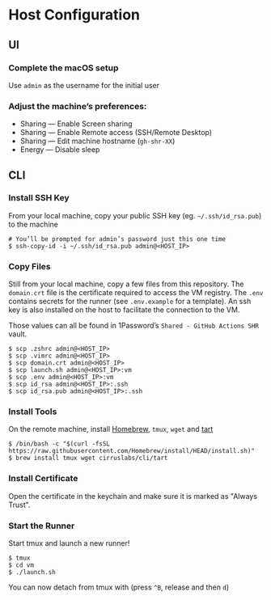 # Host Configuration

## UI

### Complete the macOS setup

Use `admin` as the username for the initial user

### Adjust the machine’s preferences:

- Sharing — Enable Screen sharing
- Sharing — Enable Remote access (SSH/Remote Desktop)
- Sharing — Edit machine hostname (`gh-shr-XX`)
- Energy — Disable sleep

## CLI

### Install SSH Key

From your local machine, copy your public SSH key (eg. `~/.ssh/id_rsa.pub`) to the machine

  ```
  # You’ll be prompted for admin’s password just this one time
  $ ssh-copy-id -i ~/.ssh/id_rsa.pub admin@<HOST_IP>
  ```

### Copy Files
Still from your local machine, copy a few files from this repository. The `domain.crt` file is the certificate required to access the VM registry. The `.env` contains secrets for the runner (see `.env.example` for a template). An ssh key is also installed on the host to facilitate the connection to the VM. 

Those values can all be found in 1Password’s `Shared - GitHub Actions SHR` vault.

  ```
  $ scp .zshrc admin@<HOST_IP>
  $ scp .vimrc admin@<HOST_IP>
  $ scp domain.crt admin@<HOST_IP>
  $ scp launch.sh admin@<HOST_IP>:vm
  $ scp .env admin@<HOST_IP>:vm
  $ scp id_rsa admin@<HOST_IP>:.ssh
  $ scp id_rsa.pub admin@<HOST_IP>:.ssh
  ```

### Install Tools

On the remote machine, install [Homebrew](https://brew.sh), `tmux`, `wget` and [tart](https://github.com/cirruslabs/tart/)

  ```
  $ /bin/bash -c "$(curl -fsSL https://raw.githubusercontent.com/Homebrew/install/HEAD/install.sh)"
  $ brew install tmux wget cirruslabs/cli/tart
  ```

### Install Certificate
Open the certificate in the keychain and make sure it is marked as "Always Trust".

### Start the Runner
Start tmux and launch a new runner!

  ```
  $ tmux
  $ cd vm
  $ ./launch.sh
  ```

You can now detach from tmux with (press `^B`, release and then `d`)
